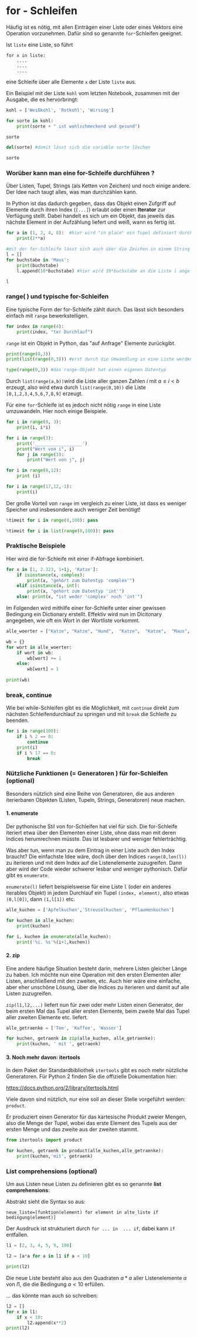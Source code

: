 # for - Schleifen

Häufig ist es nötig, mit allen Einträgen einer Liste oder eines Vektors eine Operation vorzunehmen. Dafür sind so genannte `for`-Schleifen geeignet. 

Ist `liste` eine Liste, so führt

    for x in liste:
        ....
        ....
        ....

eine Schleife über alle Elemente `x` der Liste `liste` aus.

Ein Beispiel mit der Liste `kohl` vom letzten Notebook, zusammen mit der Ausgabe, die es hervorbringt:


```python
kohl = ['Weißkohl', 'Rotkohl', 'Wirsing']

for sorte in kohl:
    print(sorte + " ist wohlschmeckend und gesund")
```


```python
sorte
```


```python
del(sorte) #damit lässt sich die variable sorte löschen
```


```python
sorte
```

### Worüber kann man eine  for-Schleife durchführen ?

Über Listen, Tupel, Strings (als Ketten von Zeichen) und noch einige andere. Der Idee nach taugt alles, was man durchzählen kann. 

In Python ist das dadurch gegeben, dass das Objekt einen Zufgriff auf Elemente durch ihren Index (`[...]`) erlaubt oder einen **Iterator** zur Verfügung stellt. Dabei handelt es sich um ein Objekt, das jeweils das nächste Element in der Aufzählung liefert und weiß, wann es fertig ist.


```python
for a in (1, 2, 4, 8):  #hier wird "in place" ein Tupel definiert durch den dann iteriert wird
    print(2**a)
```


```python
#mit der for-Schleife lässt sich auch über die Zeichen in einem String iterieren.
l = []
for buchstabe in 'Maus':
    print(buchstabe)
    l.append(10*buchstabe) #hier wird 10*buchstabe an die Liste l angefügt
```


```python
l
```

### range( ) und typische for-Schleifen

Eine typische Form der for-Schleife zählt durch. Das lässt sich besonders einfach mit `range` bewerkstelligen.


```python
for index in range(4):
    print(index, "ter Durchlauf")
```

`range` ist ein Objekt in Python, das "auf Anfrage" Elemente zurückgibt.


```python
print(range(0,3))
print(list(range(0,3))) #erst durch die Umwandlung in eine Liste werden die expliziten Einträge erzeugt
```


```python
type(range(0,3)) #das range-Objekt hat einen eigenen Datentyp
```

Durch `list(range(a,b))`wird die Liste aller ganzen Zahlen $i$ mit $a\leq i <b$ erzeugt, also wird etwa durch `list(range(0,10))` die Liste `[0,1,2,3,4,5,6,7,8,9]` erzeugt. 

Für eine `for`-Schleife ist es jedoch nicht nötig `range` in eine Liste umzuwandeln. Hier noch einige Beispiele.


```python
for i in range(0, 3):
    print(i, i*i)
```


```python
for i in range(3):
    print('__________________')
    print("Wert von i", i)
    for j in range(3):
        print("Wert von j", j)
```


```python
for i in range(8,12):
    print (i)
```


```python
for i in range(17,12,-1):
    print(i)
```

Der große Vorteil von `range` im vergleich zu einer Liste, ist dass es weniger Speicher und insbesondere auch weniger Zeit benötigt!


```python
%timeit for i in range(0,100): pass
```


```python
%timeit for i in list(range(0,100)): pass
```

### Praktische Beispiele

Hier wird die for-Schleife mit einer if-Abfrage kombiniert.


```python
for x in [1, 2.323, 1+1j, 'Katze']:
    if isinstance(x, complex):
        print(x, "gehört zum Datentyp 'complex'")
    elif isinstance(x, int):
        print(x, "gehört zum Datentyp 'int'")
    else: print(x, "ist weder 'complex' noch 'int'")
```

Im Folgenden wird mithilfe einer for-Schleife unter einer gewissen Bedingung ein Dictionary erstellt. Effektiv wird nun im Dicitonary angegeben, wie oft ein Wort in der Wortliste vorkommt. 


```python
alle_woerter = ["Katze", "Katze", "Hund",  "Katze",  "Katze",  "Maus",   "Hund",]

wb = {}
for wort in alle_woerter:
    if wort in wb:
        wb[wort] += 1
    else:
        wb[wort] = 1
        
print(wb)
```

### break, continue

Wie bei while-Schleifen  gibt es die Möglichkeit, mit `continue` direkt zum nächsten Schleifendurchlauf zu springen und mit `break` die Schleife zu beenden.


```python
for i in range(100):
    if i % 2 == 0:
        continue
    print(i)
    if i % 17 == 0:
        break
```

### Nützliche Funktionen (= Generatoren ) für for-Schleifen (optional)

Besonders nützlich sind eine Reihe von Generatoren, die aus anderen iterierbaren Objekten (Listen, Tupeln, Strings, Generatoren) neue machen.

####  1. enumerate

Der pythonische Stil von for-Schleifen hat viel für sich. Die for-Schleife iteriert etwa über den Elementen einer Liste, ohne dass man mit deren Indices herumrechnen müsste. Das ist lesbarer und weniger fehlerträchtig.

Was aber tun, wenn man zu dem Eintrag in einer Liste auch den Index braucht? Die einfachste Idee wäre, doch über den Indices `range(0,len(l))` zu iterieren und mit dem Index auf die Listenelemente zuzugreifen. Dann aber wird der Code wieder schwerer lesbar und weniger pythonisch. Dafür gibt es `enumerate`. 

`enumerate(l)` liefert beispielsweise für eine Liste `l` (oder ein anderes iterables Objekt) in jedem Durchlauf ein Tupel `(index, element)`, also etwas `(0,l[0])`, dann `(1,l[1])` etc.


```python
alle_kuchen = ['Apfelkuchen','Streuselkuchen', 'Pflaumenkuchen']

for kuchen in alle_kuchen:
    print(kuchen)
```


```python
for i, kuchen in enumerate(alle_kuchen):
    print('%i. %s'%(i+1,kuchen))
```

#### 2. zip

Eine andere häufige Situation besteht darin, mehrere Listen gleicher Länge zu haben. Ich möchte nun eine
Operation mit den ersten Elementen aller Listen, anschließend mit den zweiten, etc. Auch hier wäre eine einfache, aber eher unschöne Lösung, über die Indices zu iterieren und damit auf alle Listen zuzugreifen.

`zip(l1,l2,...)` liefert nun für zwei oder mehr Listen einen Generator, der beim ersten Mal das Tupel aller ersten Elemente, beim zweite Mal das Tupel aller zweiten Elemente etc. liefert. 


```python
alle_getraenke = ['Tee', 'Kaffee', 'Wasser']

for kuchen, getraenk in zip(alle_kuchen, alle_getraenke):
    print(kuchen, ' mit ', getraenk)
```

#### 3. Noch mehr davon: itertools

In dem Paket der Standardbibliothek `itertools` gibt es noch mehr nützliche Generatoren. 
Für Python 2 finden Sie die offizielle Dokumentation hier:

https://docs.python.org/2/library/itertools.html

Viele davon sind nützlich, nur eine soll an dieser Stelle vorgeführt werden: `product`. 

Er produziert einen Generator für das kartesische  Produkt zweier Mengen, also die Menge der Tupel, wobei das erste Element des Tupels aus der ersten Menge und das zweite aus der zweiten stammt.


```python
from itertools import product
```


```python
for kuchen, getraenk in product(alle_kuchen,alle_getraenke):
    print(kuchen,'mit', getraenk)
```

### List comprehensions (optional)

Um aus Listen neue Listen zu definieren gibt es so genannte **list
comprehensions**:
 
Abstrakt sieht die Syntax so aus:

    neue_liste=[funktion(element) for element in alte_liste if bedingung(element)]
    
Der Ausdruck ist strukturiert durch `for ... in  ... if`, dabei kann `if` entfallen. 


```python
l1 = [2, 3, 4, 5, 9, 100]

l2 = [a*a for a in l1 if a < 10]

print(l2)
```

Die neue Liste besteht also aus den Quadraten $a*a$ aller Listenelemente
$a$ von $l1$, die die Bedingung $a<10$ erfüllen.

... das könnte man auch so schreiben:


```python
l2 = []
for x in l1:
    if x < 10:
        l2.append(x**2)
print(l2)
```
